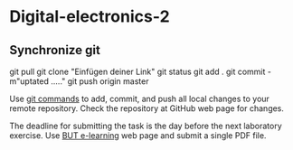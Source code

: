 # Digital-electronics-2

## Synchronize git

git pull
git clone "Einfügen deiner Link"
git status
git add .
git commit -m"uptated ....."
git push origin master

Use [git commands](https://github.com/tomas-fryza/Digital-electronics-2/wiki/Git-useful-commands) to add, commit, and push all local changes to your remote repository. Check the repository at GitHub web page for changes.


The deadline for submitting the task is the day before the next laboratory exercise. Use [BUT e-learning](https://moodle.vutbr.cz/) web page and submit a single PDF file.
